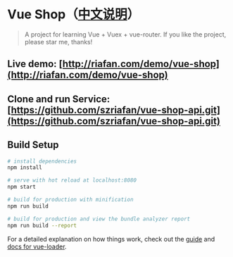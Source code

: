 # Vue Shop（[中文说明](https://github.com/szriafan/vue-shop/blob/master/README_zh.md)）

> A project for learning Vue + Vuex + vue-router. If you like the project, please star me, thanks!

## Live demo: [http://riafan.com/demo/vue-shop](http://riafan.com/demo/vue-shop)

## Clone and run Service: [https://github.com/szriafan/vue-shop-api.git](https://github.com/szriafan/vue-shop-api.git)

## Build Setup

``` bash
# install dependencies
npm install

# serve with hot reload at localhost:8080
npm start

# build for production with minification
npm run build

# build for production and view the bundle analyzer report
npm run build --report
```

For a detailed explanation on how things work, check out the [guide](http://vuejs-templates.github.io/webpack/) and [docs for vue-loader](http://vuejs.github.io/vue-loader).
